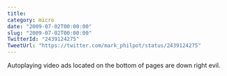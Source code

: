 ```yaml
---
title: 
category: micro
date: "2009-07-02T00:00:00"
slug: "2009-07-02T00:00:00"
TwitterId: "2439124275"
TweetUrl: "https://twitter.com/mark_philpot/status/2439124275"
---
```


Autoplaying video ads located on the bottom of pages are down right evil.
